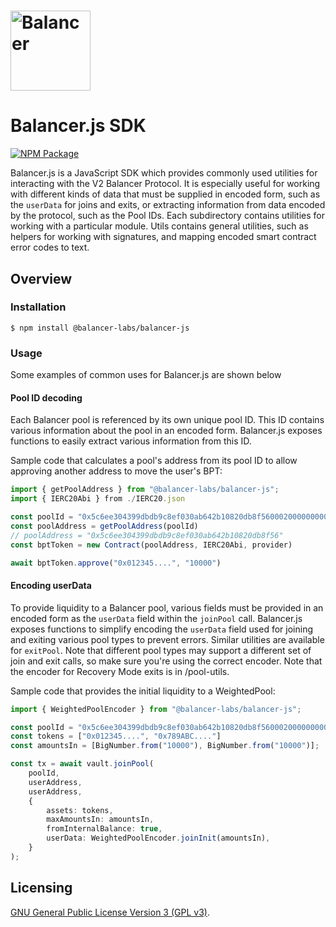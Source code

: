 # <img src="../../logo.svg" alt="Balancer" height="128px">

# Balancer.js SDK

[![NPM Package](https://img.shields.io/npm/v/@balancer-labs/balancer-js.svg)](https://www.npmjs.org/package/@balancer-labs/balancer-js)

Balancer.js is a JavaScript SDK which provides commonly used utilities for interacting with the V2 Balancer Protocol. It is especially useful for working with different kinds of data that must be supplied in encoded form, such as the `userData` for joins and exits, or extracting information from data encoded by the protocol, such as the Pool IDs. Each subdirectory contains utilities for working with a particular module. Utils contains general utilities, such as helpers for working with signatures, and mapping encoded smart contract error codes to text.

## Overview

### Installation

```console
$ npm install @balancer-labs/balancer-js
```

### Usage

Some examples of common uses for Balancer.js are shown below

#### Pool ID decoding

Each Balancer pool is referenced by its own unique pool ID. This ID contains various information about the pool in an encoded form. Balancer.js exposes functions to easily extract various information from this ID.

Sample code that calculates a pool's address from its pool ID to allow approving another address to move the user's BPT:

```typescript
import { getPoolAddress } from "@balancer-labs/balancer-js";
import { IERC20Abi } from ./IERC20.json

const poolId = "0x5c6ee304399dbdb9c8ef030ab642b10820db8f56000200000000000000000014"
const poolAddress = getPoolAddress(poolId)
// poolAddress = "0x5c6ee304399dbdb9c8ef030ab642b10820db8f56"
const bptToken = new Contract(poolAddress, IERC20Abi, provider)

await bptToken.approve("0x012345....", "10000")

```

#### Encoding userData

To provide liquidity to a Balancer pool, various fields must be provided in an encoded form as the `userData` field within the `joinPool` call. Balancer.js exposes functions to simplify encoding the `userData` field used for joining and exiting various pool types to prevent errors. Similar utilities are available for `exitPool`. Note that different pool types may support a different set of join and exit calls, so make sure you're using the correct encoder. Note that the encoder for Recovery Mode exits is in /pool-utils.

Sample code that provides the initial liquidity to a WeightedPool:

```typescript
import { WeightedPoolEncoder } from "@balancer-labs/balancer-js";

const poolId = "0x5c6ee304399dbdb9c8ef030ab642b10820db8f56000200000000000000000014"
const tokens = ["0x012345....", "0x789ABC...."]
const amountsIn = [BigNumber.from("10000"), BigNumber.from("10000")];

const tx = await vault.joinPool(
    poolId,
    userAddress,
    userAddress,
    {
        assets: tokens,
        maxAmountsIn: amountsIn,
        fromInternalBalance: true,
        userData: WeightedPoolEncoder.joinInit(amountsIn),
    }
);
```



## Licensing

[GNU General Public License Version 3 (GPL v3)](../../LICENSE).
